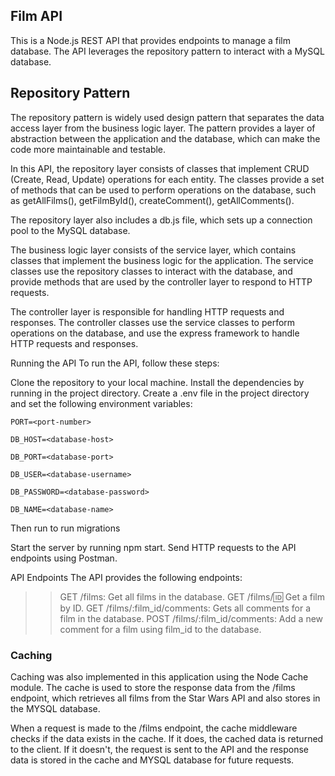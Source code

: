 
## Film API
This is a Node.js REST API that provides endpoints to manage a film database. The API leverages the repository pattern to interact with a MySQL database.

## Repository Pattern
The repository pattern is widely used design pattern that separates the data access layer from the business logic layer. The pattern provides a layer of abstraction between the application and the database, which can make the code more maintainable and testable.

In this API, the repository layer consists of classes that implement CRUD (Create, Read, Update) operations for each entity. The classes provide a set of methods that can be used to perform operations on the database, such as getAllFilms(), getFilmById(), createComment(), getAllComments().

The repository layer also includes a db.js file, which sets up a connection pool to the MySQL database.

The business logic layer consists of the service layer, which contains classes that implement the business logic for the application. The service classes use the repository classes to interact with the database, and provide methods that are used by the controller layer to respond to HTTP requests.

The controller layer is responsible for handling HTTP requests and responses. The controller classes use the service classes to perform operations on the database, and use the express framework to handle HTTP requests and responses.

Running the API
To run the API, follow these steps:

Clone the repository to your local machine.
Install the dependencies by running <npm install> in the project directory.
Create a .env file in the project directory and set the following environment variables:

```
PORT=<port-number>
```
```
DB_HOST=<database-host>
```
```
DB_PORT=<database-port>
```
```
DB_USER=<database-username>
```
```
DB_PASSWORD=<database-password>
```
```
DB_NAME=<database-name>
```

Then run <npm run migrate> to run migrations

Start the server by running npm start.
Send HTTP requests to the API endpoints using Postman.

API Endpoints
The API provides the following endpoints:

>> GET /films: Get all films in the database.
>> GET /films/:id: Get a film by ID.
>> GET /films/:film_id/comments: Gets all comments for a film in the database.
>> POST /films/:film_id/comments: Add a new comment for a film using film_id to the database.

### Caching
Caching was also implemented in this application using the Node Cache module. The cache is used to store the response data from the /films endpoint, which retrieves all films from the Star Wars API and also stores in the MYSQL database.

When a request is made to the /films endpoint, the cache middleware checks if the data exists in the cache. If it does, the cached data is returned to the client. If it doesn't, the request is sent to the API and the response data is stored in the cache and MYSQL database for future requests.
